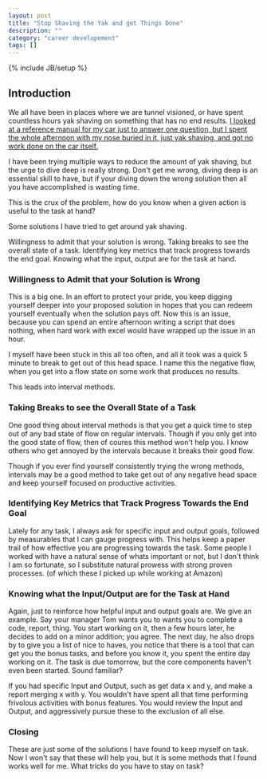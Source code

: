```yaml
---
layout: post
title: "Stop Shaving the Yak and get Things Done"
description: ""
category: "career developement"
tags: []
---
```


{% include JB/setup %}

## Introduction

We all have been in places where we are tunnel visioned, or have spent countless hours yak shaving on something that
has no end results. [I looked at a reference manual for my car just to answer one question, but I spent the whole afternoon with my nose buried in it, just yak shaving, and got no work done on the car itself.](https://en.wiktionary.org/wiki/yak_shaving)

I have been trying multiple ways to reduce the amount of yak shaving, but the urge to dive deep is really strong. Don't
get me wrong, diving deep is an essential skill to have, but if your diving down the wrong solution then all you have
accomplished is wasting time.

This is the crux of the problem, how do you know when a given action is useful to the task at hand?

Some solutions I have tried to get around yak shaving.

Willingness to admit that your solution is wrong.
Taking breaks to see the overall state of a task.
Identifying key metrics that track progress towards the end goal.
Knowing what the input, output are for the task at hand.

### Willingness to Admit that your Solution is Wrong

This is a big one. In an effort to protect your pride, you keep digging yourself deeper into your proposed solution
in hopes that you can redeem yourself eventually when the solution pays off. Now this is an issue, because you can
spend an entire afternoon writing a script that does nothing, when hard work with excel would have wrapped up the
issue in an hour.

I myself have been stuck in this all too often, and all it took was a quick 5 minute to break to get out of this
head space. I name this the negative flow, when you get into a flow state on some work that produces no results.

This leads into interval methods.

### Taking Breaks to see the Overall State of a Task

One good thing about interval methods is that you get a quick time to step out of any bad state of flow on regular
intervals. Though if you only get into the good state of flow, then of coures this method won't help you. I know others
who get annoyed by the intervals because it breaks their good flow.

Though if you ever find yourself consistently trying the wrong methods, intervals may be a good method to take get out
of any negative head space and keep yourself focused on productive activities.

### Identifying Key Metrics that Track Progress Towards the End Goal

Lately for any task, I always ask for specific input and output goals, followed by measurables that I can gauge progress
with.
This helps keep a paper trail of how effective you are progressing towards the task. Some people I worked with have
a natural sense of whats important or not, but I don't think I am so fortunate, so I substitute natural prowess with
strong proven processes. (of which these I picked up while working at Amazon)

### Knowing what the Input/Output are for the Task at Hand

Again, just to reinforce how helpful input and output goals are. We give an example. Say your manager Tom wants you to
wants you to complete a code, report, thing. You start working on it, then a few hours later, he decides to add on a minor
addition; you agree. The next day, he also drops by to give you a list of nice to haves, you notice that there is a tool
that can get you the bonus tasks, and before you know it, you spent the entire day working on it. The task is due tomorrow,
but the core components haven't even been started. Sound familiar?

If you had specific Input and Output, such as get data x and y, and make a report merging x with y. You wouldn't have
spent all that time performing frivolous activities with bonus features. You would review the Input and Output, and
aggressively pursue these to the exclusion of all else.

### Closing

These are just some of the solutions I have found to keep myself on task. Now I won't say that these will help you,
but it is some methods that I found works well for me. What tricks do you have to stay on task?
